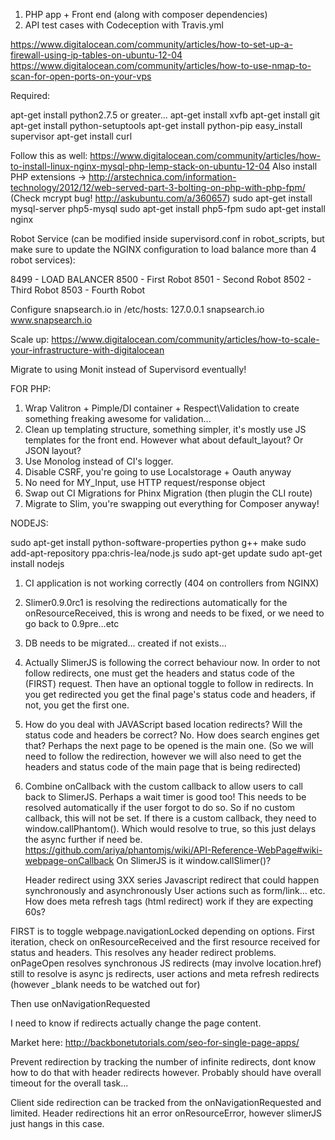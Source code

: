 1. PHP app + Front end (along with composer dependencies)
2. API test cases with Codeception with Travis.yml

https://www.digitalocean.com/community/articles/how-to-set-up-a-firewall-using-ip-tables-on-ubuntu-12-04
https://www.digitalocean.com/community/articles/how-to-use-nmap-to-scan-for-open-ports-on-your-vps

Required:

apt-get install python2.7.5 or greater...
apt-get install xvfb
apt-get install git
apt-get install python-setuptools
apt-get install python-pip
easy_install supervisor
apt-get install curl

Follow this as well: https://www.digitalocean.com/community/articles/how-to-install-linux-nginx-mysql-php-lemp-stack-on-ubuntu-12-04
Also install PHP extensions -> http://arstechnica.com/information-technology/2012/12/web-served-part-3-bolting-on-php-with-php-fpm/ (Check mcrypt bug! http://askubuntu.com/a/360657)
sudo apt-get install mysql-server php5-mysql
sudo apt-get install php5-fpm
sudo apt-get install nginx

Robot Service (can be modified inside supervisord.conf in robot_scripts, but make sure to update the NGINX configuration to load balance more than 4 robot services):

8499 - LOAD BALANCER
8500 - First Robot
8501 - Second Robot
8502 - Third Robot
8503 - Fourth Robot

Configure snapsearch.io in /etc/hosts: 127.0.0.1 snapsearch.io www.snapsearch.io

Scale up: https://www.digitalocean.com/community/articles/how-to-scale-your-infrastructure-with-digitalocean

Migrate to using Monit instead of Supervisord eventually!


FOR PHP:

1. Wrap Valitron + Pimple/DI container + Respect\Validation to create something freaking awesome for validation...
2. Clean up templating structure, something simpler, it's mostly use JS templates for the front end. However what about default_layout? Or JSON layout?
3. Use Monolog instead of CI's logger.
4. Disable CSRF, you're going to use Localstorage + Oauth anyway
5. No need for MY_Input, use HTTP request/response object
6. Swap out CI Migrations for Phinx Migration (then plugin the CLI route)
7. Migrate to Slim, you're swapping out everything for Composer anyway!

NODEJS:

sudo apt-get install python-software-properties python g++ make
sudo add-apt-repository ppa:chris-lea/node.js
sudo apt-get update
sudo apt-get install nodejs

1. CI application is not working correctly (404 on controllers from NGINX)
2. Slimer0.9.0rc1 is resolving the redirections automatically for the onResourceReceived, this is wrong and needs to be fixed, or we need to go back to 0.9pre...etc
3. DB needs to be migrated... created if not exists...
4. Actually SlimerJS is following the correct behaviour now. In order to not follow redirects, one must get the headers and status code of the (FIRST) request. Then have an optional toggle to follow in redirects. In you get redirected you get the final page's status code and headers, if not, you get the first one.
5. How do you deal with JAVAScript based location redirects? Will the status code and headers be correct? No. How does search engines get that? Perhaps the next page to be opened is the main one. (So we will need to follow the redirection, however we will also need to get the headers and status code of the main page that is being redirected)
6. Combine onCallback with the custom callback to allow users to call back to SlimerJS. Perhaps a wait timer is good too! This needs to be resolved automatically if the user forgot to do so. So if no custom callback, this will not be set. If there is a custom callback, they need to window.callPhantom(). Which would resolve to true, so this just delays the async further if need be. https://github.com/ariya/phantomjs/wiki/API-Reference-WebPage#wiki-webpage-onCallback On SlimerJS is it window.callSlimer()?

    Header redirect using 3XX series
    Javascript redirect that could happen synchronously and asynchronously
    User actions such as form/link... etc.
    How does meta refresh tags (html redirect) work if they are expecting 60s?


FIRST is to toggle webpage.navigationLocked depending on options.
First iteration, check on onResourceReceived and the first resource received for status and headers. This resolves any header redirect problems.
onPageOpen resolves synchronous JS redirects (may involve location.href)
still to resolve is async js redirects, user actions and meta refresh redirects (however _blank needs to be watched out for)

Then use onNavigationRequested

I need to know if redirects actually change the page content. 

Market here: http://backbonetutorials.com/seo-for-single-page-apps/

Prevent redirection by tracking the number of infinite redirects, dont know how to do that with header redirects however. Probably should have overall timeout for the overall task...

Client side redirection can be tracked from the onNavigationRequested and limited.
Header redirections hit an error onResourceError, however slimerJS just hangs in this case.